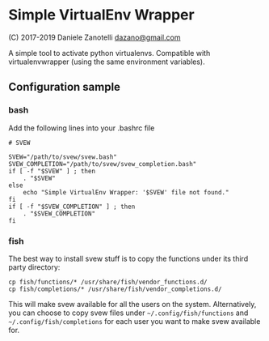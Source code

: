 # Simple VirtualEnv Wrapper #

(C) 2017-2019 Daniele Zanotelli
    dazano@gmail.com

A simple tool to activate python virtualenvs. Compatible with virtualenvwrapper
(using the same environment variables).


## Configuration sample ##

### bash

Add the following lines into your .bashrc file

```
# SVEW

SVEW="/path/to/svew/svew.bash"
SVEW_COMPLETION="/path/to/svew/svew_completion.bash"
if [ -f "$SVEW" ] ; then
    . "$SVEW"
else
    echo "Simple VirtualEnv Wrapper: '$SVEW' file not found."
fi
if [ -f "$SVEW_COMPLETION" ] ; then
    . "$SVEW_COMPLETION"
fi
```



### fish

The best way to install svew stuff is to copy the functions under its third
party directory:

```
cp fish/functions/* /usr/share/fish/vendor_functions.d/
cp fish/completions/* /usr/share/fish/vendor_completions.d/
```

This will make svew available for all the users on the system. Alternatively,
you can choose to copy svew files under `~/.config/fish/functions` and
`~/.config/fish/completions` for each user you want to make svew available for.
